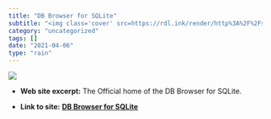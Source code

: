 ```yaml
---
title: "DB Browser for SQLite"
subtitle: "<img class='cover' src=https://rdl.ink/render/http%3A%2F%2Fsqlitebrowser.org>"
category: "uncategorized"
tags: []
date: "2021-04-06"
type: "rain"
---
```

<img class="cover" src=https://rdl.ink/render/http%3A%2F%2Fsqlitebrowser.org>



* **Web site excerpt:** The Official home of the DB Browser for SQLite.

* **Link to site:** **[DB Browser for SQLite](http://sqlitebrowser.org)**
